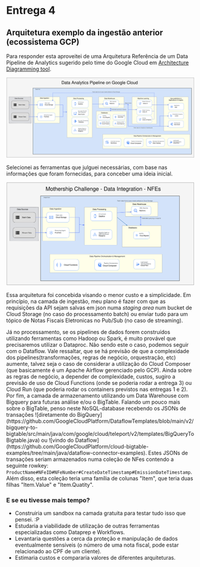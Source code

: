 # Entrega 4
## Arquitetura exemplo da ingestão anterior (ecossistema GCP)
Para responder esta aproveitei de uma Arquitetura Referência de um Data Pipeline de Analytics sugerido pelo time do Google Cloud em [Architecture Diagramming tool](https://googlecloudcheatsheet.withgoogle.com/architecture). 

![full_data_analytics_pipeline](/entrega4/full_data_analytics_pipeline.svg)

Selecionei as ferramentas que julguei necessárias, com base nas informações que foram fornecidas, para conceber uma ideia inicial.

![mothership_prop4](/entrega4/mothership_prop4.svg)

Essa arquitetura foi concebida visando o menor custo e a simplicidade. 
Em princípio, na camada de ingestão, meu plano é fazer com que as requisições da API sejam salvas em json numa _staging area_ num bucket de Cloud Storage (no caso do processamento batch) ou enviar tudo para um tópico de Notas Fiscais Eletronicas no Pub/Sub (no caso de streaming).
<p>Já no processamento, se os pipelines de dados forem construídos utilizando ferramentas como Hadoop ou Spark, é muito provável que precisaremos utilizar o Dataproc. Não sendo este o caso, podemos seguir com o Dataflow. Vale ressaltar, que se há previsão de que a complexidade dos pipelines(transformações, regras de negócio, orquestração, etc) aumente, talvez seja o caso de considerar a utilização do Cloud Composer (que basicamente é um Apache Airflow gerenciado pelo GCP). Ainda sobre as regras de negócio, a depender de complexidade, custos, sugiro a previsão de uso de Cloud Functions (onde se poderia rodar a entrega 3) ou Cloud Run (que poderia rodar os containers previstos nas entregas 1 e 2).
Por fim, a camada de armazenamento utilizando um Data Warehouse com Bigquery para futuras análise e/ou o BigTable.
Falando um pouco mais sobre o BigTable, penso neste NoSQL-database recebendo os JSONs de transações ![diretamente do BigQuery](https://github.com/GoogleCloudPlatform/DataflowTemplates/blob/main/v2/bigquery-to-bigtable/src/main/java/com/google/cloud/teleport/v2/templates/BigQueryToBigtable.java) ou ![vindo do Dataflow](https://github.com/GoogleCloudPlatform/cloud-bigtable-examples/tree/main/java/dataflow-connector-examples). Estes JSONs de transações seriam armazenados numa coleção de NFes contendo a seguinte rowkey: <code>ProductName#NFeID#NFeNumber#CreateDateTimestamp#EmissionDateTimestamp</code>. Além disso, esta coleção teria uma família de colunas "Item", que teria duas filhas "Item.Value" e "Item.Quatity".

### E se eu tivesse mais tempo?
* Construiria um sandbox na camada gratuita para testar tudo isso que pensei. :P
* Estudaria a viabilidade de utilização de outras ferramentas especializadas como Dataprep e Workflows.
* Levantaria questões a cerca da proteção e manipulação de dados eventualmente sensíveis (o número de uma nota fiscal, pode estar relacionado ao CPF de um cliente).
* Estimaria custos e compararia valores de diferentes arquiteturas.
